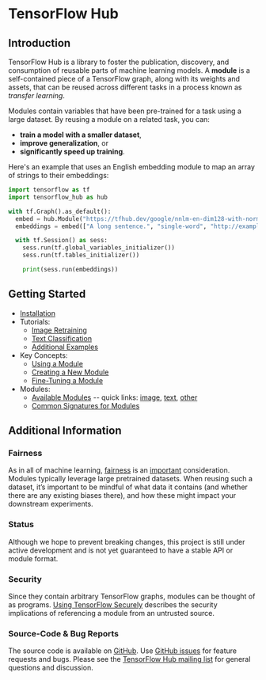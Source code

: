 # TensorFlow Hub

## Introduction

TensorFlow Hub is a library to foster the publication, discovery, and
consumption of reusable parts of machine learning models. A **module** is a
self-contained piece of a TensorFlow graph, along with its weights and assets,
that can be reused across different tasks in a process known as *transfer
learning*.

Modules contain variables that have been pre-trained for a task using a large
dataset. By reusing a module on a related task, you can:

*   **train a model with a smaller dataset**,
*   **improve generalization**, or
*   **significantly speed up training**.

Here's an example that uses an English embedding module to map an array of
strings to their embeddings:

```python
import tensorflow as tf
import tensorflow_hub as hub

with tf.Graph().as_default():
  embed = hub.Module("https://tfhub.dev/google/nnlm-en-dim128-with-normalization/1")
  embeddings = embed(["A long sentence.", "single-word", "http://example.com"])

  with tf.Session() as sess:
    sess.run(tf.global_variables_initializer())
    sess.run(tf.tables_initializer())

    print(sess.run(embeddings))
```


## Getting Started

*   [Installation](installation.md)
*   Tutorials:
    *   [Image Retraining](tutorials/image_retraining.md)
    *   [Text Classification](tutorials/text_classification.md)
    *   [Additional Examples](https://github.com/tensorflow/hub/tree/master/examples/)
*   Key Concepts:
    *   [Using a Module](basics.md)
    *   [Creating a New Module](creating.md)
    *   [Fine-Tuning a Module](fine_tuning.md)
*   Modules:
    *   [Available Modules](modules/index.md) -- quick links:
        [image](modules/image.md), [text](modules/text.md),
        [other](modules/other.md)
    *   [Common Signatures for Modules](common_signatures/index.md)


## Additional Information

### Fairness

As in all of machine learning, [fairness](http://ml-fairness.com) is an
[important](https://research.googleblog.com/2016/10/equality-of-opportunity-in-machine.html)
consideration. Modules typically leverage large pretrained datasets. When
reusing such a dataset, it’s important to be mindful of what data it contains
(and whether there are any existing biases there), and how these might impact
your downstream experiments.


### Status

Although we hope to prevent breaking changes, this project is still under active
development and is not yet guaranteed to have a stable API or module format.


### Security

Since they contain arbitrary TensorFlow graphs, modules can be thought of as
programs. [Using TensorFlow Securely](https://github.com/tensorflow/tensorflow/blob/master/SECURITY.md)
describes the security implications of referencing a module from an untrusted
source.


### Source-Code & Bug Reports

The source code is available on [GitHub](https://github.com/tensorflow/hub).
Use [GitHub issues](https://github.com/tensorflow/hub/issues) for feature requests
and bugs. Please see the [TensorFlow Hub mailing
list](https://groups.google.com/a/tensorflow.org/forum/#!forum/hub) for general
questions and discussion.
